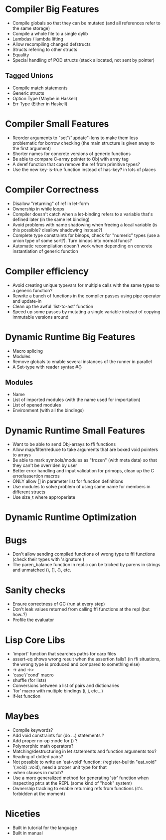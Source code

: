 # Compiler Big Features
  - Compile globals so that they can be mutated (and all references refer to the same storage)
  - Compile a whole file to a single dylib
  - Lambdas / lambda lifting
  - Allow recompiling changed defstructs
  - Structs refering to other structs
  - Equality
  - Special handling of POD structs (stack allocated, not sent by pointer)
    
## Tagged Unions
  - Compile match statements
  - Generic structs
  - Option Type (Maybe in Haskell)
  - Err Type (Either in Haskell)

# Compiler Small Features
  - Reorder arguments to "set"/"update"-lens to make them less problematic for borrow checking (the main structure is given away to the first argument)
  - Shorter names for concrete versions of generic functions
  - Be able to compare C-array pointer to Obj with array tag
  - A deref function that can remove the ref from primitive types?
  - Use the new key-is-true function instead of has-key? in lots of places

# Compiler Correctness
  - Disallow "returning" of ref in let-form
  - Ownership in while loops
  - Compiler doesn't catch when a let-binding refers to a variable that's defined later (in the same let binding)
  - Avoid problems with name shadowing when freeing a local variable (is this possible? disallow shadowing instead?)
  - Complete type constraints for binops, check for "numeric" types (use a union type of some sort?). Turn binops into normal funcs?
  - Automatic recompilation doesn't work when depending on concrete instantiation of generic function
  
# Compiler efficiency
  - Avoid creating unique typevars for multiple calls with the same types to a generic function?
  - Rewrite a bunch of functions in the compiler passes using pipe operator and update-in
  - Clean up the awful 'list-to-ast' function
  - Speed up some passes by mutating a single variable instead of copying immutable versions around



# Dynamic Runtime Big Features
  - Macro splicing
  - Modules 
  - Remove globals to enable several instances of the runner in parallel
  - A Set-type with reader syntax #{}
  
## Modules
  - Name
  - List of imported modules (with the name used for importation)
  - List of opened modules
  - Environment (with all the bindings)

# Dynamic Runtime Small Features
  - Want to be able to send Obj-arrays to ffi functions
  - Allow map/filter/reduce to take arguments that are boxed void pointers to arrays
  - Be able to mark symbols/modules as "frozen" (with meta data) so that they can't be overriden by user
  - Better error handling and input validation for primops, clean up the C error/assertion macros
  - ONLY allow [] in parameter list for function definitions
  - Use modules to solve problem of using same name for members in different structs
  - Use size_t where approperiate
  
# Dynamic Runtime Optimization

# Bugs
  - Don't allow sending compiled functions of wrong type to ffi functions (check their types with 'signature')
  - The paren_balance function in repl.c can be tricked by parens in strings and unmatched (), [], {}, etc.

# Sanity checks
  - Ensure correctness of GC (run at every step)
  - Don't leak values returned from calling ffi functions at the repl (but how..?)
  - Profile the evaluator
  
  
  
# Lisp Core Libs
  - 'import' function that searches paths for carp files
  - assert-eq shows wrong result when the assertion fails? (in ffi situations, the wrong type is produced and compared to something else)
  - -> and ->>
  - 'case'/'cond' macro
  - shuffle (for lists)
  - Conversions between a list of pairs and dictionaries
  - 'for' macro with multiple bindings (i, j, etc...)
  - if-let function

# Maybes
  - Compile keywords?
  - Add void constraints for (do ...) statements ?
  - Add proper no-op :node for () ?
  - Polymorphic math operators?
  - Matching/destructuring in let statements and function arguments too?
  - Reading of dotted pairs?
  - Not possible to write an 'eat-void' function: (register-builtin "eat_void" '(:void) :void), need a proper unit type for that
  - :when clauses in match?
  - Use a more generalized method for generating 'str' function when inspecting ptr:s at the REPL (some kind of "hook" system)
  - Ownership tracking to enable returning refs from functions (it's forbidden at the moment)

# Niceties
  - Built in tutorial for the language
  - Built in manual
